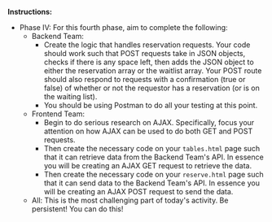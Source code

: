 **Instructions:**
* Phase IV: For this fourth phase, aim to complete the following:
​
    * Backend Team: 
​
      * Create the logic that handles reservation requests. Your code should work such that POST requests take in JSON objects, checks if there is any space left, then adds the JSON object to either the reservation array or the waitlist array. Your POST route should also respond to requests with a confirmation (true or false) of whether or not the requestor has a reservation (or is on the waiting list).
​
      * You should be using Postman to do all your testing at this point.
​
    * Frontend Team:
​
      * Begin to do serious research on AJAX. Specifically, focus your attention on how AJAX can be used to do both GET and POST requests. 
​
      * Then create the necessary code on your `tables.html` page such that it can retrieve data from the Backend Team's API. In essence you will be creating an AJAX GET request to retrieve the data.
​
      * Then create the necessary code on your `reserve.html` page such that it can send data to the Backend Team's API. In essence you will be creating an AJAX POST request to send the data. 
​
    * All: This is the most challenging part of today's activity. Be persistent! You can do this!